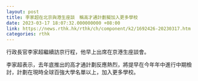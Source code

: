 ```yaml
---
layout: post
title: 李家超在北京與港生座談　稱高才通計劃擬加入更多學校
date: 2023-03-17 18:07:32.000000000 +08:00
link: https://news.rthk.hk/rthk/ch/component/k2/1692426-20230317.htm
categories: rthk
---
```


行政長官李家超繼續訪京行程，他早上出席在京港生座談會。

李家超表示，去年底推出的高才通計劃反應熱烈，將提早在今年年中進行中期檢討，計劃在現時全球百強大學名單以上，加入更多學校。
